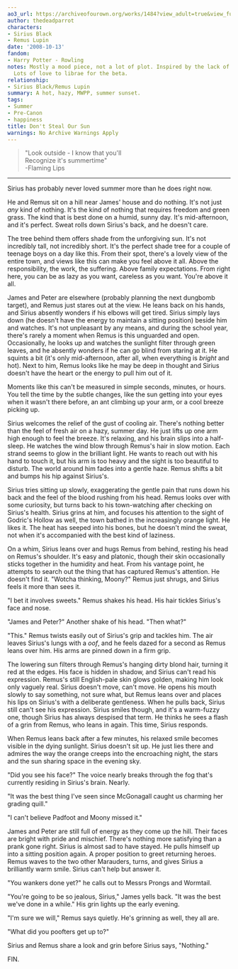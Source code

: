 ```yaml
---
ao3_url: https://archiveofourown.org/works/1484?view_adult=true&view_full_work=true
author: thedeadparrot
characters:
- Sirius Black
- Remus Lupin
date: '2008-10-13'
fandom:
- Harry Potter - Rowling
notes: Mostly a mood piece, not a lot of plot. Inspired by the lack of air conditioning.
  Lots of love to librae for the beta.
relationship:
- Sirius Black/Remus Lupin
summary: A hot, hazy, MWPP, summer sunset.
tags:
- Summer
- Pre-Canon
- happiness
title: Don't Steal Our Sun
warnings: No Archive Warnings Apply
---
```


> 
> "Look outside - I know that you'll  
> Recognize it's summertime"  
> -Flaming Lips
> 
> 
> 



---

Sirius has probably never loved summer more than he does right now.

He and Remus sit on a hill near James' house and do nothing. It's not just *any* kind of nothing. It's the kind of nothing that requires freedom and green grass. The kind that is best done on a humid, sunny day. It's mid-afternoon, and it's perfect. Sweat rolls down Sirius's back, and he doesn't care.

The tree behind them offers shade from the unforgiving sun. It's not incredibly tall, not incredibly short. It's the perfect shade tree for a couple of teenage boys on a day like this. From their spot, there's a lovely view of the entire town, and views like this can make you feel above it all. Above the responsibility, the work, the suffering. Above family expectations. From right here, you can be as lazy as you want, careless as you want. You're above it all.

James and Peter are elsewhere (probably planning the next dungbomb target), and Remus just stares out at the view. He leans back on his hands, and Sirius absently wonders if his elbows will get tired. Sirius simply lays down (he doesn't have the energy to maintain a sitting position) beside him and watches. It's not unpleasant by any means, and during the school year, there's rarely a moment when Remus is this unguarded and open. Occasionally, he looks up and watches the sunlight filter through green leaves, and he absently wonders if he can go blind from staring at it. He squints a bit (it's only mid-afternoon, after all, when everything is *bright* and hot). Next to him, Remus looks like he may be deep in thought and Sirius doesn't have the heart or the energy to pull him out of it.

Moments like this can't be measured in simple seconds, minutes, or hours. You tell the time by the subtle changes, like the sun getting into your eyes when it wasn't there before, an ant climbing up your arm, or a cool breeze picking up.

Sirius welcomes the relief of the gust of cooling air. There's nothing better than the feel of fresh air on a hazy, summer day. He just lifts up one arm high enough to feel the breeze. It's relaxing, and his brain slips into a half-sleep. He watches the wind blow through Remus's hair in slow motion. Each strand seems to glow in the brilliant light. He wants to reach out with his hand to touch it, but his arm is too heavy and the sight is too beautiful to disturb. The world around him fades into a gentle haze. Remus shifts a bit and bumps his hip against Sirius's.

Sirius tries sitting up slowly, exaggerating the gentle pain that runs down his back and the feel of the blood rushing from his head. Remus looks over with some curiosity, but turns back to his town-watching after checking on Sirius's health. Sirius grins at him, and focuses his attention to the sight of Godric's Hollow as well, the town bathed in the increasingly orange light. He likes it. The heat has seeped into his bones, but he doesn't mind the sweat, not when it's accompanied with the best kind of laziness.

On a whim, Sirius leans over and hugs Remus from behind, resting his head on Remus's shoulder. It's easy and platonic, though their skin occasionally sticks together in the humidity and heat. From his vantage point, he attempts to search out the thing that has captured Remus's attention. He doesn't find it. "Wotcha thinking, Moony?" Remus just shrugs, and Sirius feels it more than sees it.

"I bet it involves sweets." Remus shakes his head. His hair tickles Sirius's face and nose.

"James and Peter?" Another shake of his head. "Then what?"

"This." Remus twists easily out of Sirius's grip and tackles him. The air leaves Sirius's lungs with a *oof*, and he feels dazed for a second as Remus leans over him. His arms are pinned down in a firm grip.

The lowering sun filters through Remus's hanging dirty blond hair, turning it red at the edges. His face is hidden in shadow, and Sirius can't read his expression. Remus's still English-pale skin glows golden, making him look only vaguely real. Sirius doesn't move, can't move. He opens his mouth slowly to say something, not sure what, but Remus leans over and places his lips on Sirius's with a deliberate gentleness. When he pulls back, Sirius still can't see his expression. Sirius smiles though, and it's a warm-fuzzy one, though Sirius has always despised that term. He thinks he sees a flash of a grin from Remus, who leans in again. This time, Sirius responds.

When Remus leans back after a few minutes, his relaxed smile becomes visible in the dying sunlight. Sirius doesn't sit up. He just lies there and admires the way the orange creeps into the encroaching night, the stars and the sun sharing space in the evening sky.

"Did you see his face?" The voice nearly breaks through the fog that's currently residing in Sirius's brain. Nearly.

"It was the best thing I've seen since McGonagall caught us charming her grading quill."

"I can't believe Padfoot and Moony missed it."

James and Peter are still full of energy as they come up the hill. Their faces are bright with pride and mischief. There's nothing more satisfying than a prank gone right. Sirius is almost sad to have stayed. He pulls himself up into a sitting position again. A proper position to greet returning heroes. Remus waves to the two other Marauders, turns, and gives Sirius a brilliantly warm smile. Sirius can't help but answer it.

"You wankers done yet?" he calls out to Messrs Prongs and Wormtail.

"You're going to be so jealous, Sirius," James yells back. "It was the best we've done in a while." His grin lights up the early evening.

"I'm sure we will," Remus says quietly. He's grinning as well, they all are.

"What did you poofters get up to?"

Sirius and Remus share a look and grin before Sirius says, "Nothing."

FIN.
